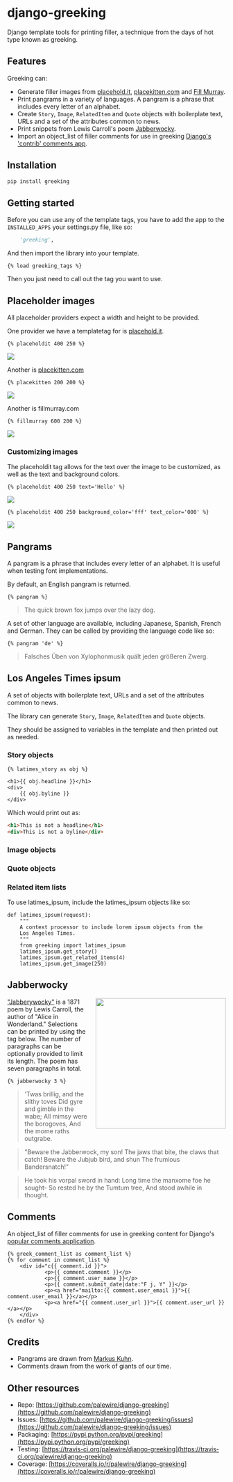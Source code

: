 # django-greeking

Django template tools for printing filler, a technique from the days of hot type known as greeking.


## Features

Greeking can:

* Generate filler images from [placehold.it](http://placehold.it), [placekitten.com](http://www.placekitten.com) and [Fill Murray](http://www.fillmurray.com/).
* Print pangrams in a variety of languages. A pangram is a phrase that includes every letter of an alphabet.
* Create ``Story``, ``Image``, ``RelatedItem`` and ``Quote`` objects with boilerplate text, URLs and a set of the attributes common to news.
* Print snippets from Lewis Carroll's poem [Jabberwocky](http://en.wikipedia.org/wiki/Jabberwocky).
* Import an object_list of filler comments for use in greeking [Django's 'contrib' comments app](http://docs.djangoproject.com/en/dev/ref/contrib/comments/).


## Installation

```bash
pip install greeking
```


## Getting started

Before you can use any of the template tags, you have to add the app to the
``INSTALLED_APPS`` your settings.py file, like so:

```python
    'greeking',
```

And then import the library into your template.

```html+django
{% load greeking_tags %}
```

Then you just need to call out the tag you want to use.


## Placeholder images

All placeholder providers expect a width and height to be provided.

One provider we have a templatetag for is [placehold.it](https://placehold.it/).

```html+django
{% placeholdit 400 250 %}
```

<img src="https://placeholdit.imgix.net/~text?txtsize=38&txt=400%C3%97250&w=400&h=250">

Another is [placekitten.com](https://placekitten.com/)

```html+django
{% placekitten 200 200 %}
```

<img src="https://placekitten.com/200/200">


Another is fillmurray.com

```html+django
{% fillmurray 600 200 %}
```

<img src="http://www.fillmurray.com/600/200">

### Customizing images

The placeholdit tag allows for the text over the image to be customized, as well as the text and background colors.

```html+django
{% placeholdit 400 250 text='Hello' %}
```

<img src="https://placeholdit.imgix.net/~text?txtsize=38&txt=Hello&w=400&h=250&txttrack=0">

```html+django
{% placeholdit 400 250 background_color='fff' text_color='000' %}
```

<img src="https://placeholdit.imgix.net/~text?txtsize=38&bg=ffffff&txtclr=000000&txt=400%C3%97250&w=400&h=250">

## Pangrams

A pangram is a phrase that includes every letter of an alphabet. It is useful when testing font implementations.

By default, an English pangram is returned.

```html+django
{% pangram %}
```

> The quick brown fox jumps over the lazy dog.

A set of other language are available, including Japanese, Spanish, French and German. They can be called by providing
the language code like so:

```html+django
{% pangram 'de' %}
```

> Falsches Üben von Xylophonmusik quält jeden größeren Zwerg.


## Los Angeles Times ipsum

A set of objects with boilerplate text, URLs and a set of the attributes common to news.

The library can generate ``Story``, ``Image``, ``RelatedItem`` and ``Quote`` objects.

They should be assigned to variables in the template and then printed out as needed.

### Story objects

```html+django
{% latimes_story as obj %}

<h1>{{ obj.headline }}</h1>
<div>
    {{ obj.byline }}
</div>
```

Which would print out as:

```html
<h1>This is not a headline</h1>
<div>This is not a byline</div>
```

### Image objects


### Quote objects


### Related item lists



To use latimes_ipsum, include the latimes_ipsum objects like so:

```html+django
def latimes_ipsum(request):
    """
    A context processor to include lorem ipsum objects from the
    Los Angeles Times.
    """
    from greeking import latimes_ipsum
    latimes_ipsum.get_story()
    latimes_ipsum.get_related_items(4)
    latimes_ipsum.get_image(250)

```


## Jabberwocky

<img height=300 style="float:right; margin-left: 15px;" src="https://upload.wikimedia.org/wikipedia/commons/thumb/d/d0/Jabberwocky.jpg/800px-Jabberwocky.jpg">

["Jabberywocky"](https://en.wikipedia.org/wiki/Jabberwocky) is a 1871 poem by Lewis Carroll, the author of "Alice in Wonderland." Selections can be printed by using the tag below.
The number of paragraphs can be optionally provided to limit its length. The poem has seven paragraphs in total.

```html+django
{% jabberwocky 3 %}
```

> 'Twas brillig, and the slithy toves
Did gyre and gimble in the wabe;
All mimsy were the borogoves,
And the mome raths outgrabe.

> "Beware the Jabberwock, my son!
The jaws that bite, the claws that catch!
Beware the Jubjub bird, and shun
The frumious Bandersnatch!"

> He took his vorpal sword in hand:
Long time the manxome foe he sought-
So rested he by the Tumtum tree,
And stood awhile in thought.


## Comments

An object_list of filler comments for use in greeking content for Django's [popular comments application](https://github.com/django/django-contrib-comments).

```html+django
{% greek_comment_list as comment_list %}
{% for comment in comment_list %}
    <div id="c{{ comment.id }}">
            <p>{{ comment.comment }}</p>
            <p>{{ comment.user_name }}</p>
            <p>{{ comment.submit_date|date:"F j, Y" }}</p>
            <p><a href="mailto:{{ comment.user_email }}">{{ comment.user_email }}</a></p>
            <p><a href="{{ comment.user_url }}">{{ comment.user_url }}</a></p>
    </div>
{% endfor %}
```

## Credits

* Pangrams are drawn from [Markus Kuhn](http://www.cl.cam.ac.uk/~mgk25/ucs/examples/quickbrown.txt).
* Comments drawn from the work of giants of our time.


## Other resources

* Repo: [https://github.com/palewire/django-greeking](https://github.com/palewire/django-greeking)
* Issues: [https://github.com/palewire/django-greeking/issues](https://github.com/palewire/django-greeking/issues)
* Packaging: [https://pypi.python.org/pypi/greeking](https://pypi.python.org/pypi/greeking)
* Testing: [https://travis-ci.org/palewire/django-greeking](https://travis-ci.org/palewire/django-greeking)
* Coverage: [https://coveralls.io/r/palewire/django-greeking](https://coveralls.io/r/palewire/django-greeking)
